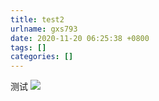 ```yaml
---
title: test2
urlname: gxs793
date: 2020-11-20 06:25:38 +0800
tags: []
categories: []
---
```


测试
![](https://cdn.nlark.com/yuque/__puml/850d5f9260b53c360178b030729a3be4.svg#lake_card_v2=eyJjb2RlIjoiQHN0YXJ0dW1sXG5cbmFjdG9yIEFcbmFjdG9yIEJcblxuQSAtdXAtPiAodXApXG5BIC1yaWdodC0-IChjZW50ZXIpXG5BIC1kb3duLT4gKGRvd24pXG5BIC1sZWZ0LT4gKGxlZnQpXG5cblxuQiAtdXAtPiAodXApXG5CIC1sZWZ0LT4gKGNlbnRlcilcbkIgLXJpZ2h0LT4gKHJpZ2h0KVxuQiAtZG93bi0-IChkb3duKVxuXG5AZW5kdW1sIiwidHlwZSI6InB1bWwiLCJtYXJnaW4iOnRydWUsImlkIjoid3JWWE8iLCJ1cmwiOiJodHRwczovL2Nkbi5ubGFyay5jb20veXVxdWUvX19wdW1sLzg1MGQ1ZjkyNjBiNTNjMzYwMTc4YjAzMDcyOWEzYmU0LnN2ZyIsImNhcmQiOiJkaWFncmFtIn0=)

